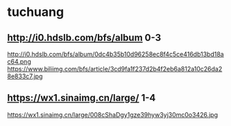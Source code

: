 # tuchuang
## http://i0.hdslb.com/bfs/album 0-3
http://i0.hdslb.com/bfs/album/0dc4b35b10d96258ec8f4c5ce416db13bd18ac64.png
https://www.biliimg.com/bfs/article/3cd9fa1f237d2b4f2eb6a812a10c26da28e833c7.jpg


## https://wx1.sinaimg.cn/large/ 1-4

https://wx1.sinaimg.cn/large/008cShaDgy1gze39hyw3yj30mc0o3426.jpg



